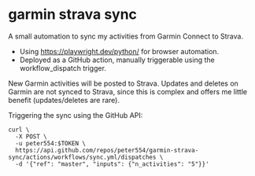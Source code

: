 # garmin strava sync

A small automation to sync my activities from Garmin Connect to Strava.

* Using https://playwright.dev/python/ for browser automation.
* Deployed as a GitHub action, manually triggerable using the workflow_dispatch trigger.

New Garmin activities will be posted to Strava. 
Updates and deletes on Garmin are not synced to Strava, since this is complex and offers me little benefit (updates/deletes are rare).

Triggering the sync using the GitHub API:

```
curl \
  -X POST \
  -u peter554:$TOKEN \
  https://api.github.com/repos/peter554/garmin-strava-sync/actions/workflows/sync.yml/dispatches \
  -d '{"ref": "master", "inputs": {"n_activities": "5"}}'
```